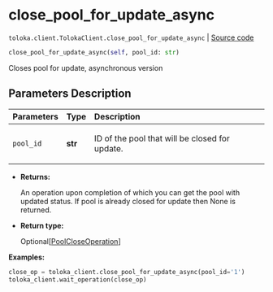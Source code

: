 # close_pool_for_update_async
`toloka.client.TolokaClient.close_pool_for_update_async` | [Source code](https://github.com/Toloka/toloka-kit/blob/v1.0.2/src/client/__init__.py#L1341)

```python
close_pool_for_update_async(self, pool_id: str)
```

Closes pool for update, asynchronous version

## Parameters Description

| Parameters | Type | Description |
| :----------| :----| :-----------|
`pool_id`|**str**|<p>ID of the pool that will be closed for update.</p>

* **Returns:**

  An operation upon completion of which you can get the pool with updated
status. If pool is already closed for update then None is returned.

* **Return type:**

  Optional\[[PoolCloseOperation](toloka.client.operations.PoolCloseOperation.md)\]

**Examples:**


```python
close_op = toloka_client.close_pool_for_update_async(pool_id='1')
toloka_client.wait_operation(close_op)
```
